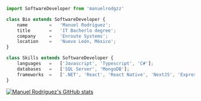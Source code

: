 ```javascript
import SoftwareDeveloper from 'manuelrodgzz'

class Bio extends SoftwareDeveloper {
    name        =   'Manuel Rodríguez';
    title       =   'IT Bacherlo degree';
    company     =   'Enroute Systems';
    location    =   'Nuevo León, México';
}

class Skills extends SoftwareDeveloper {
    languages   =   ['Javascript', 'Typescript', 'C#'];
    databases   =   ['SQL Server', 'MongoDB'];
    frameworks  =   ['.NET', 'React', 'React Native', 'NextJS', 'Express'];
}
```

[![Manuel Rodríguez's GitHub stats](https://github-readme-stats.vercel.app/api?username=manuelrodgzz)](https://github.com/anuraghazra/github-readme-stats)
